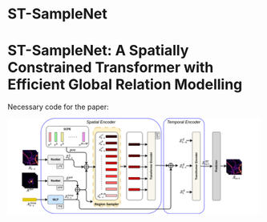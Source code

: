 # ST-SampleNet

# ST-SampleNet: A Spatially Constrained Transformer with Efficient Global Relation Modelling

Necessary code for the paper:

![MetaCitta](images/Architecture.png)